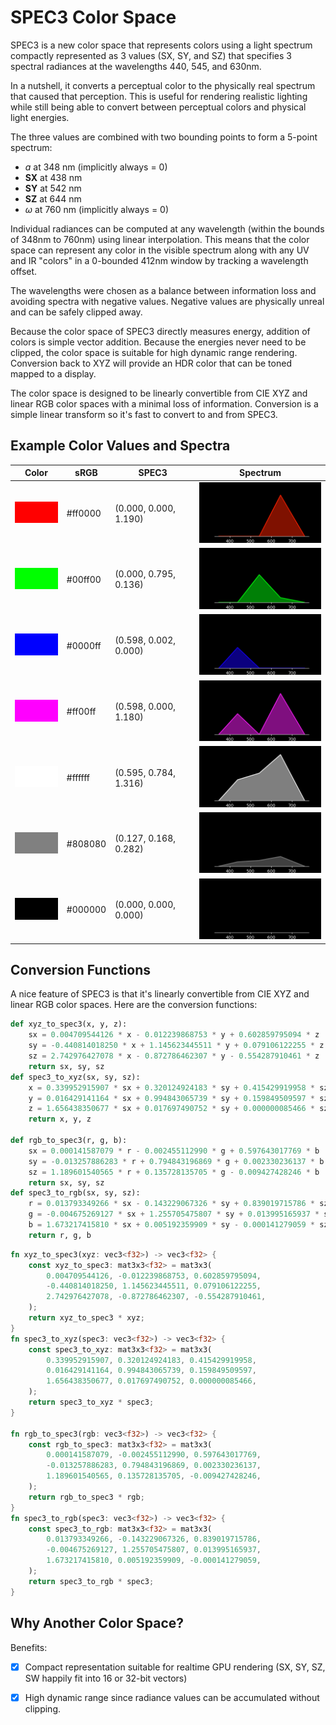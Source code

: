 # SPEC3 Color Space

SPEC3 is a new color space that represents colors using a light spectrum compactly represented as 3 values (SX, SY, and SZ) that specifies 3 spectral radiances at the wavelengths 440, 545, and 630nm.

In a nutshell, it converts a perceptual color to the physically real spectrum
that caused that perception. This is useful for rendering realistic lighting
while still being able to convert between perceptual colors and physical light energies.

The three values are combined with two bounding points to form a 5-point spectrum:

* *ɑ* at 348 nm (implicitly always = 0)
* **SX** at 438 nm
* **SY** at 542 nm
* **SZ** at 644 nm
* *ω* at 760 nm (implicitly always = 0)

Individual radiances can be computed at any wavelength 
(within the bounds of 348nm to 760nm)
using linear interpolation. This means that the color space can represent any color in the visible spectrum
along with any UV and IR "colors" in a 0-bounded 412nm window by tracking a wavelength offset.

The wavelengths were chosen as a balance between information loss
and avoiding spectra with negative values. Negative values are
physically unreal and can be safely clipped away.

Because the color space of SPEC3 directly measures energy,
addition of colors is simple vector addition. Because the energies
never need to be clipped, the color space is suitable for
high dynamic range rendering. Conversion back to XYZ will provide an
HDR color that can be toned mapped to a display.

The color space is designed to be linearly convertible from CIE XYZ and linear RGB color spaces with a minimal loss of information. Conversion is a simple linear transform so it's fast to convert to and from SPEC3.

## Example Color Values and Spectra

| Color | sRGB | SPEC3 | Spectrum |
| --- | --- | --- | --- |
| <img src='./images/color_ff0000.png' width='80px'> | #ff0000 |  (0.000, 0.000, 1.190) | <img src='./images/spectrum_ff0000.png' width='240px'> |
| <img src='./images/color_00ff00.png' width='80px'> | #00ff00 |  (0.000, 0.795, 0.136) | <img src='./images/spectrum_00ff00.png' width='240px'> |
| <img src='./images/color_0000ff.png' width='80px'> | #0000ff |  (0.598, 0.002, 0.000) | <img src='./images/spectrum_0000ff.png' width='240px'> |
| <img src='./images/color_ff00ff.png' width='80px'> | #ff00ff |  (0.598, 0.000, 1.180) | <img src='./images/spectrum_ff00ff.png' width='240px'> |
| <img src='./images/color_ffffff.png' width='80px'> | #ffffff |  (0.595, 0.784, 1.316) | <img src='./images/spectrum_ffffff.png' width='240px'> |
| <img src='./images/color_808080.png' width='80px'> | #808080 |  (0.127, 0.168, 0.282) | <img src='./images/spectrum_808080.png' width='240px'> |
| <img src='./images/color_000000.png' width='80px'> | #000000 |  (0.000, 0.000, 0.000) | <img src='./images/spectrum_000000.png' width='240px'> |

## Conversion Functions

A nice feature of SPEC3 is that it's linearly convertible from CIE XYZ and linear RGB color spaces. Here are the conversion functions:

```python
def xyz_to_spec3(x, y, z):
    sx = 0.004709544126 * x - 0.012239868753 * y + 0.602859795094 * z
    sy = -0.440814018250 * x + 1.145623445511 * y + 0.079106122255 * z
    sz = 2.742976427078 * x - 0.872786462307 * y - 0.554287910461 * z
    return sx, sy, sz
def spec3_to_xyz(sx, sy, sz):
    x = 0.339952915907 * sx + 0.320124924183 * sy + 0.415429919958 * sz
    y = 0.016429141164 * sx + 0.994843065739 * sy + 0.159849509597 * sz
    z = 1.656438350677 * sx + 0.017697490752 * sy + 0.000000085466 * sz
    return x, y, z

def rgb_to_spec3(r, g, b):
    sx = 0.000141587079 * r - 0.002455112990 * g + 0.597643017769 * b
    sy = -0.013257886283 * r + 0.794843196869 * g + 0.002330236137 * b
    sz = 1.189601540565 * r + 0.135728135705 * g - 0.009427428246 * b
    return sx, sy, sz
def spec3_to_rgb(sx, sy, sz):
    r = 0.013793349266 * sx - 0.143229067326 * sy + 0.839019715786 * sz
    g = -0.004675269127 * sx + 1.255705475807 * sy + 0.013995165937 * sz
    b = 1.673217415810 * sx + 0.005192359909 * sy - 0.000141279059 * sz
    return r, g, b
```

```rust
fn xyz_to_spec3(xyz: vec3<f32>) -> vec3<f32> {
    const xyz_to_spec3: mat3x3<f32> = mat3x3(
        0.004709544126, -0.012239868753, 0.602859795094, 
        -0.440814018250, 1.145623445511, 0.079106122255, 
        2.742976427078, -0.872786462307, -0.554287910461, 
    );
    return xyz_to_spec3 * xyz;
}
fn spec3_to_xyz(spec3: vec3<f32>) -> vec3<f32> {
    const spec3_to_xyz: mat3x3<f32> = mat3x3(
        0.339952915907, 0.320124924183, 0.415429919958, 
        0.016429141164, 0.994843065739, 0.159849509597, 
        1.656438350677, 0.017697490752, 0.000000085466, 
    );
    return spec3_to_xyz * spec3;
}

fn rgb_to_spec3(rgb: vec3<f32>) -> vec3<f32> {
    const rgb_to_spec3: mat3x3<f32> = mat3x3(
        0.000141587079, -0.002455112990, 0.597643017769, 
        -0.013257886283, 0.794843196869, 0.002330236137, 
        1.189601540565, 0.135728135705, -0.009427428246, 
    );
    return rgb_to_spec3 * rgb;
}
fn spec3_to_rgb(spec3: vec3<f32>) -> vec3<f32> {
    const spec3_to_rgb: mat3x3<f32> = mat3x3(
        0.013793349266, -0.143229067326, 0.839019715786, 
        -0.004675269127, 1.255705475807, 0.013995165937, 
        1.673217415810, 0.005192359909, -0.000141279059, 
    );
    return spec3_to_rgb * spec3;
}
```


## Why Another Color Space?

Benefits:

- [x] Compact representation suitable for realtime GPU rendering (SX, SY, SZ, SW happily fit into 16 or 32-bit vectors)
- [x] High dynamic range since radiance values can be accumulated without clipping.

